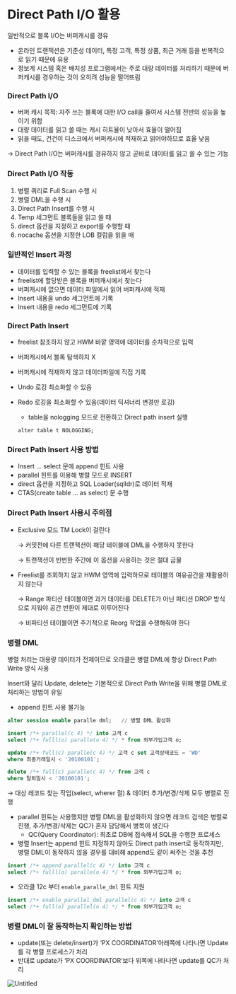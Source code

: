 # Direct Path I/O 활용
일반적으로 블록 I/O는 버퍼캐시를 경유

- 온라인 트랜잭션은 기준성 데이터, 특정 고객, 특정 상품, 최근 거래 등을 반복적으로 읽기 때문에 유용
- 정보계 시스템 혹은 배치성 프로그램에서는 주로 대량 데이터를 처리하기 때문에 버퍼캐시를 경우하는 것이 오히려 성능을 떨어뜨림

### Direct Path I/O

- 버퍼 캐시 목적: 자주 쓰는 블록에 대한 I/O call을 줄여서 시스템 전반의 성능을 높이기 위함
- 대량 데이터를 읽고 쓸 때는 캐시 히트율이 낮아서 효율이 떨어짐
- 읽을 때도, 건건이 디스크에서 버퍼캐시에 적재하고 읽어야하므로 효율 낮음

→ Direct Path I/O는 버퍼캐시를 경유하지 않고 곧바로 데이터를 읽고 쓸 수 있는 기능

### Direct Path I/O 작동

1. 병렬 쿼리로 Full Scan 수행 시
2. 병렬 DML을 수행 시
3. Direct Path Insert를 수행 시
4. Temp 세그먼트 블록들을 읽고 쓸 때
5. direct 옵션을 지정하고 export를 수행할 때
6. nocache 옵션을 지정한 LOB 컬럼을 읽을 때

### 일반적인 Insert 과정

- 데이터를 입력할 수 있는 블록을 freelist에서 찾는다
- freelist에 할당받은 블록을 버퍼캐시에서 찾는다
- 버퍼캐시에 없으면 데이터 파일에서 읽어 버퍼캐시에 적재
- Insert 내용을 undo 세그먼트에 기록
- Insert 내용을 redo 세그먼트에 기록

### Direct Path Insert

- freelist 참조하지 않고 HWM 바깥 영역에 데이터를 순차적으로 입력
- 버퍼캐시에서 블록 탐색하지 X
- 버퍼캐시에 적재하지 않고 데이터파일에 직접 기록
- Undo 로깅 최소화할 수 있음
- Redo 로깅을 최소화할 수 있음(데이터 딕셔너리 변경만 로깅)
    - table을 nologging 모드로 전환하고 Direct path insert 실행
    
    `alter table t NOLOGGING;`
    

### Direct Path Insert 사용 방법

- Insert ... select 문에 append 힌트 사용
- parallel 힌트를 이용해 병렬 모드로 INSERT
- direct 옵션을 지정하고 SQL Loader(sqlldr)로 데이터 적재
- CTAS(create table ... as select) 문 수행

### Direct Path Insert 사용시 주의점

- Exclusive 모드 TM Lock이 걸린다
    
    → 커밋전에 다른 트랜잭션이 해당 테이블에 DML을 수행하지 못한다
    
    → 트랜잭션이 빈번한 주간에 이 옵션을 사용하는 것은 절대 금물
    
- Freelist를 조회하지 않고 HWM 영역에 입력하므로 테이블의 여유공간을 재활용하지 않는다
    
    → Range 파티션 테이블이면 과거 데이터를 DELETE가 아닌 파티션 DROP 방식으로 지워야 공간 반환이 제대로 이루어진다
    
    → 비파티션 테이블이면 주기적으로 Reorg 작업을 수행해줘야 한다
    

### 병렬 DML

병렬 처리는 대용량 데이터가 전제이므로 오라클은 병렬 DML에 항상 Direct Path Write 방식 사용

Insert와 달리 Update, delete는 기본적으로 Direct Path Write을 위해 병렬 DML로 처리하는 방법이 유일

- append 힌트 사용 불가능

```sql
alter session enable paralle dml;   // 병렬 DML 활성화

insert /*+ parallel(c 4) */ into 고객 c
select /*+ fulll(o) paralle(o 4) */ * from 외부가입고객 o;

update /*+ full(c) paralle(c 4) */ 고객 c set 고객상태코드 = 'WD'
where 최종거래일시 < '20100101';

delete /*+ full(c) paralle(c 4) */ from 고객 c
where 탈퇴일시 < '20100101';
```

→ 대상 레코드 찾는 작업(select, wherer 절) & 데이터 추가/변경/삭제 모두 병렬로 진행

- parallel 힌트는 사용했지만 병렬 DML을 활성화하지 않으면 레코드 검색은 병렬로 진행, 추가/변경/삭제는 QC가 혼자 담당해서 병목이 생긴다
    - QC(Query Coordinator): 최초로 DB에 접속해서 SQL을 수행한 프로세스
- 병렬 Insert는 append 힌트 지정하지 않아도 Direct path insert로 동작하지만, 병렬 DML이 동작하지 않을 경우를 대비해 append도 같이 써주는 것을 추천

```sql
insert /*+ append parallel(c 4) */ into 고객 c
select /*+ fulll(o) paralle(o 4) */ * from 외부가입고객 o;
```

- 오라클 12c 부터 `enable_paralle_dml` 힌트 지원

```sql
insert /*+ enable_parallel_dml parallel(c 4) */ into 고객 c
select /*+ full(o) parallel(o 4) */ * from 외부가입고객 o;
```

### 병렬 DML이 잘 동작하는지 확인하는 방법

- update(또는 delete/insert)가 ‘PX COORDINATOR’아래쪽에 나타나면 Update를 각 병렬 프로세스가 처리
- 반대로 update가 ‘PX COORDINATOR’보다 위쪽에 나타나면 update를 QC가 처리

![Untitled](/img/parallel%20dml%20execute%20plan%20pic.png)